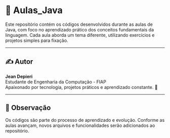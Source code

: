 # 🧠 Aulas_Java

Este repositório contém os códigos desenvolvidos durante as aulas de Java, com foco no aprendizado prático dos conceitos fundamentais da linguagem. Cada aula aborda um tema diferente, utilizando exercícios e projetos simples para fixação.

---

## ✍️ Autor

**Jean Depieri**  
Estudante de Engenharia da Computação - FIAP  
Apaixonado por tecnologia, projetos práticos e aprendizado constante. 🚀

---

## 📌 Observação

Os códigos são parte do processo de aprendizado e evolução. Conforme as aulas avançam, novos arquivos e funcionalidades serão adicionados ao repositório.
